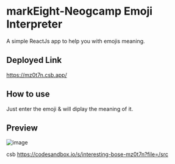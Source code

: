 # markEight-Neogcamp Emoji Interpreter
A simple ReactJs app to help you with emojis meaning.

## Deployed Link
https://mz0t7n.csb.app/

## How to use
Just enter the emoji & will diplay the meaning of it. 

## Preview
![image](https://user-images.githubusercontent.com/87566298/188269819-c60c7b4c-4b28-4429-8673-5886a03a3ef1.png)

csb https://codesandbox.io/s/interesting-bose-mz0t7n?file=/src


